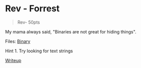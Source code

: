 # Rev - Forrest
> Rev- 50pts

My mama always said, "Binaries are not great for hiding things".

Files: [Binary](src/forrest)

Hint 1. Try looking for text strings


[Writeup](writeup.md)
